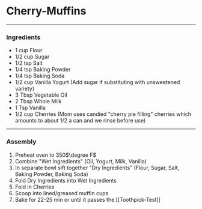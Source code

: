 # Cherry-Muffins
---
### Ingredients
- 1 cup Flour
- 1/2 cup Sugar
- 1/2 tsp Salt
- 1/4 tsp Baking Powder
- 1/4 tsp Baking Soda
- 1/2 cup Vanilla Yogurt (Add sugar if substituting with unsweetened variety)
- 3 Tbsp Vegetable Oil
- 2 Tbsp Whole Milk
- 1 Tsp Vanilla
- 1/2 cup Cherries (Mom uses candied "cherry pie filling" cherries which amounts to about 1/2 a can and we rinse before use)

---
### Assembly
1) Preheat oven to 350$\degree F$
2) Combine "Wet Ingredients" (Oil, Yogurt, Milk, Vanilla)
3) In separate bowl sift together "Dry Ingredients" (Flour, Sugar, Salt, Baking Powder, Baking Soda)
4) Fold Dry Ingredients into Wet Ingredients
5) Fold in Cherries
6) Scoop into lined/greased muffin cups
7) Bake for 22-25 min or until it passes the [[Toothpick-Test]]
